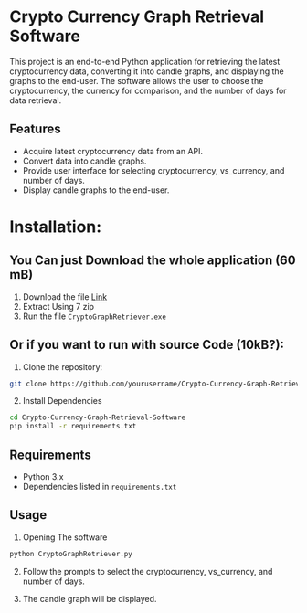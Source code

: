 # Crypto Currency Graph Retrieval Software

This project is an end-to-end Python application for retrieving the latest cryptocurrency data, converting it into candle graphs, and displaying the graphs to the end-user. The software allows the user to choose the cryptocurrency, the currency for comparison, and the number of days for data retrieval.

## Features

- Acquire latest cryptocurrency data from an API.
- Convert data into candle graphs.
- Provide user interface for selecting cryptocurrency, vs_currency, and number of days.
- Display candle graphs to the end-user.


# Installation:

## You Can just Download the whole application (60 mB)

1. Download the file [Link](https://drive.google.com/file/d/1WUGtzzSlxwnd_YAMnLrUNcMRgFdNn6kQ/view?usp=sharing)
2. Extract Using 7 zip
3. Run the file `CryptoGraphRetriever.exe`


## Or if you want to run with source Code (10kB?):

1. Clone the repository:

```bash
git clone https://github.com/yourusername/Crypto-Currency-Graph-Retrieval-Software.git
```
2. Install Dependencies
```bash
cd Crypto-Currency-Graph-Retrieval-Software
pip install -r requirements.txt
```

## Requirements

- Python 3.x
- Dependencies listed in `requirements.txt`


## Usage
1. Opening The software
```bash
python CryptoGraphRetriever.py
```
2. Follow the prompts to select the cryptocurrency, vs_currency, and number of days.

3. The candle graph will be displayed.


